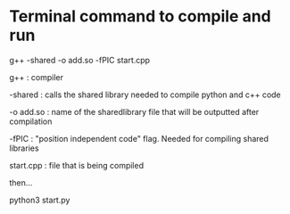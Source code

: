 # Terminal command to compile and run

g++ -shared -o add.so -fPIC start.cpp

g++  : compiler

-shared : calls the shared library needed to compile python and c++ code

-o add.so : name of the sharedlibrary file that will be outputted after compilation

-fPIC : "position independent code" flag. Needed for compiling shared libraries

start.cpp : file that is being compiled

then...

python3 start.py

